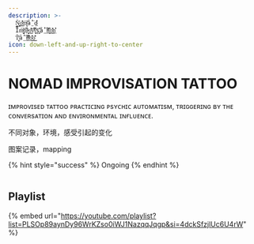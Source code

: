 ```yaml
---
description: >-
  N̺̻̔̆ͅo̯̱̊͊͢ḿ̬̏ͤͅā̤̓̍͘ḑ̴̞͛̒
  I̍̅̀̎̊ḿ̬̏ͤͅp̞̈͑̚͞r̴̨̦͕̝o̯̱̊͊͢v͒̄ͭ̏̇ỉ͔͖̜͌s̠҉͍͊ͅā̤̓̍͘t̲̂̓ͩ̑ỉ͔͖̜͌o̯̱̊͊͢ṇ̤͛̒̍
  T̨͈͗̌ͥā̤̓̍͘t̲̂̓ͩ̑t̲̂̓ͩ̑o̯̱̊͊͢o̯̱̊͊͢
icon: down-left-and-up-right-to-center
---
```


# NOMAD IMPROVISATION TATTOO

ɪᴍᴘʀᴏᴠɪsᴇᴅ ᴛᴀᴛᴛᴏᴏ ᴘʀᴀᴄᴛɪᴄɪɴɢ ᴘsʏᴄʜɪᴄ ᴀᴜᴛᴏᴍᴀᴛɪsᴍ, ᴛʀɪɢɢᴇʀɪɴɢ ʙʏ ᴛʜᴇ ᴄᴏɴᴠᴇʀsᴀᴛɪᴏɴ ᴀɴᴅ ᴇɴᴠɪʀᴏɴᴍᴇɴᴛᴀʟ ɪɴғʟᴜᴇɴᴄᴇ.

不同对象，环境，感受引起的变化

图案记录，mapping

{% hint style="success" %}
Ongoing
{% endhint %}

<figure><img src="../.gitbook/assets/Untitled (4).jpg" alt=""><figcaption></figcaption></figure>

## Playlist

{% embed url="https://youtube.com/playlist?list=PLSOp89aynDy96WrKZso0iWJ1NazqqJqgp&si=4dckSfzjlUc6U4rW" %}

